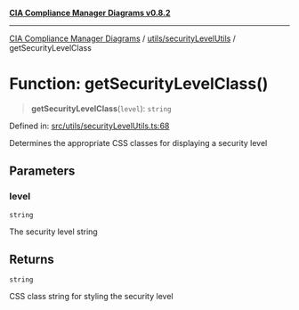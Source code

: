 [**CIA Compliance Manager Diagrams v0.8.2**](../../../README.md)

***

[CIA Compliance Manager Diagrams](../../../modules.md) / [utils/securityLevelUtils](../README.md) / getSecurityLevelClass

# Function: getSecurityLevelClass()

> **getSecurityLevelClass**(`level`): `string`

Defined in: [src/utils/securityLevelUtils.ts:68](https://github.com/Hack23/cia-compliance-manager/blob/423c5d261c747ade8ca2550e176aa05168b5a31e/src/utils/securityLevelUtils.ts#L68)

Determines the appropriate CSS classes for displaying a security level

## Parameters

### level

`string`

The security level string

## Returns

`string`

CSS class string for styling the security level
